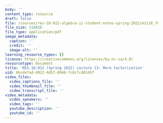 ```yaml
---
body: ''
content_type: resource
draft: false
file: /courses/res-18-012-algebra-ii-student-notes-spring-2022/mit18_702s22_lec13.pdf
file_size: 314816
file_type: application/pdf
image_metadata:
  caption: ''
  credit: ''
  image-alt: ''
learning_resource_types: []
license: https://creativecommons.org/licenses/by-nc-sa/4.0/
resourcetype: Document
title: 'RES.18-012 (Spring 2022) Lecture 13: More Factorization'
uid: 6bcdefad-d922-4d57-8948-fc8cfc40145f
video_files:
  video_captions_file: ''
  video_thumbnail_file: ''
  video_transcript_file: ''
video_metadata:
  video_speakers: ''
  video_tags: ''
  youtube_description: ''
  youtube_id: ''
---
```

